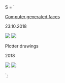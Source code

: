 S = `

[Computer generated faces](jack-of-diamonds/#Faces)

23.10.2018

![](https://i.imgur.com/sCKYW7l.png)
![](https://i.imgur.com/uyBCjua.png)

Plotter drawings

2018

![](https://i.imgur.com/2cnuPdZ.png)
![](https://i.imgur.com/mhZFR57.png)


`;
